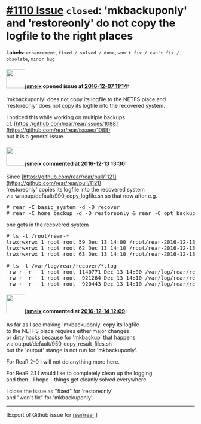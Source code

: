 [\#1110 Issue](https://github.com/rear/rear/issues/1110) `closed`: 'mkbackuponly' and 'restoreonly' do not copy the logfile to the right places
===============================================================================================================================================

**Labels**: `enhancement`, `fixed / solved / done`,
`won't fix / can't fix / obsolete`, `minor bug`

#### <img src="https://avatars.githubusercontent.com/u/1788608?u=925fc54e2ce01551392622446ece427f51e2f0ce&v=4" width="50">[jsmeix](https://github.com/jsmeix) opened issue at [2016-12-07 11:14](https://github.com/rear/rear/issues/1110):

'mkbackuponly' does not copy its logfile to the NETFS place and  
'restoreonly' does not copy its logfile into the recovered system.

I noticed this while working on multiple backups  
cf.
[https://github.com/rear/rear/issues/1088](https://github.com/rear/rear/issues/1088)  
but it is a general issue.

#### <img src="https://avatars.githubusercontent.com/u/1788608?u=925fc54e2ce01551392622446ece427f51e2f0ce&v=4" width="50">[jsmeix](https://github.com/jsmeix) commented at [2016-12-13 13:30](https://github.com/rear/rear/issues/1110#issuecomment-266738613):

Since
[https://github.com/rear/rear/pull/1121](https://github.com/rear/rear/pull/1121)  
'restoreonly' copies its logfile into the recovered system  
via wrapup/default/990\_copy\_logfile.sh so that now after e.g.

<pre>
# rear -C basic_system -d -D recover
# rear -C home_backup -d -D restoreonly & rear -C opt_backup -d -D restoreonly & wait
</pre>

one gets in the recovered system

<pre>
# ls -l /root/rear-*
lrwxrwxrwx 1 root root 59 Dec 13 14:00 /root/rear-2016-12-13T13:00:01+00:00.log -> /var/log/rear/recover/rear-f79-recover-basic_system-716.log
lrwxrwxrwx 1 root root 62 Dec 13 14:10 /root/rear-2016-12-13T13:10:36+00:00.log -> /var/log/rear/recover/rear-f79-restoreonly-opt_backup-2935.log
lrwxrwxrwx 1 root root 63 Dec 13 14:10 /root/rear-2016-12-13T13:10:38+00:00.log -> /var/log/rear/recover/rear-f79-restoreonly-home_backup-2934.log

# ls -l /var/log/rear/recover/*.log
-rw-r--r-- 1 root root 1140771 Dec 13 14:00 /var/log/rear/recover/rear-f79-recover-basic_system-716.log
-rw-r--r-- 1 root root  921264 Dec 13 14:10 /var/log/rear/recover/rear-f79-restoreonly-home_backup-2934.log
-rw-r--r-- 1 root root  920443 Dec 13 14:10 /var/log/rear/recover/rear-f79-restoreonly-opt_backup-2935.log
</pre>

#### <img src="https://avatars.githubusercontent.com/u/1788608?u=925fc54e2ce01551392622446ece427f51e2f0ce&v=4" width="50">[jsmeix](https://github.com/jsmeix) commented at [2016-12-14 12:09](https://github.com/rear/rear/issues/1110#issuecomment-267018499):

As far as I see making 'mkbackuponly' copy its logfile  
to the NETFS place requires either major changes  
or dirty hacks because for 'mkbackup' that happens  
via output/default/950\_copy\_result\_files.sh  
but the 'output' stange is not run for 'mkbackuponly'.

For ReaR 2-0 I will not do anything more here.

For ReaR 2.1 I would like to completely clean up the logging  
and then - I hope - things get cleanly solved everywhere.

I close the issue as "fixed" for 'restoreonly'  
and "won't fix" for 'mkbackuponly'.

------------------------------------------------------------------------

\[Export of Github issue for
[rear/rear](https://github.com/rear/rear).\]
